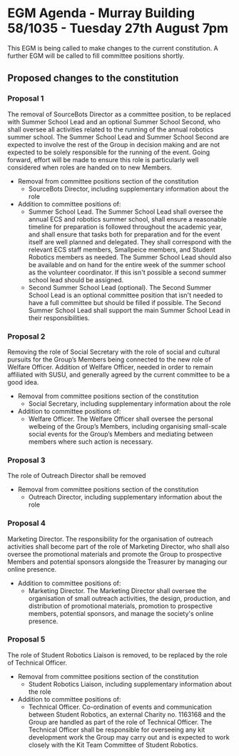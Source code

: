 # EGM Agenda - Murray Building 58/1035 - Tuesday 27th August 7pm

This EGM is being called to make changes to the current constitution. A further EGM will be called to fill committee positions shortly.


## Proposed changes to the constitution



### Proposal 1
The removal of SourceBots Director as a committee position, to be replaced with Summer School Lead and an optional Summer School Second, who shall oversee all activities related to the running of the annual robotics summer school. The Summer School Lead and Summer School Second are expected to involve the rest of the Group in decision making and are not expected to be solely responsible for the running of the event. Going forward, effort will be made to ensure this role is particularly well considered when roles are handed on to new Members.

* Removal from committee positions section of the constitution
    *  SourceBots Director, including supplementary information about the role
* Addition to committee positions of:
    * Summer School Lead. The Summer School Lead shall oversee the annual ECS and robotics summer school, shall ensure a reasonable timeline for preparation is followed throughout the academic year, and shall ensure that tasks both for preparation and for the event itself are well planned and delegated. They shall correspond with the relevant ECS staff members, Smallpeice members, and Student Robotics members as needed. The Summer School Lead should also be available and on hand for the entire week of the summer school as the volunteer coordinator. If this isn't possible a second summer school lead should be assigned.
    * Second Summer School Lead (optional). The Second Summer School Lead is an optional committee position that isn't needed to have a full committee but should be filled if possible. The Second Summer School Lead shall support the main Summer School Lead in their responsibilities.

### Proposal 2
Removing the role of Social Secretary with the role of social and cultural pursuits for the Group’s Members being connected to the new role of Welfare Officer. Addition of Welfare Officer, needed in order to remain affiliated with SUSU, and generally agreed by the current committee to be a good idea.

* Removal from committee positions section of the constitution
    *  Social Secretary, including supplementary information about the role
* Addition to committee positions of:
    * Welfare Officer. The Welfare Officer shall oversee the personal welbeing of the Group’s Members, including organising small-scale social events for the Group’s Members and mediating between members where such action is necessary.

### Proposal 3
The role of Outreach Director shall be removed

* Removal from committee positions section of the constitution
    *  Outreach Director, including supplementary information about the role

### Proposal 4
Marketing Director. The responsibility for the organisation of outreach activities shall become part of the role of Marketing Director, who shall also oversee the promotional materials and promote the Group to prospective Members and potential sponsors alongside the Treasurer by managing our online presence.

* Addition to committee positions of:
    * Marketing Director. The Marketing Director shall oversee the organisation of small outreach activities, the design, production, and distribution of promotional materials, promotion to prospective members, potential sponsors, and manage the society's online presence.

### Proposal 5
The role of Student Robotics Liaison is removed, to be replaced by the role of Technical Officer.


* Removal from committee positions section of the constitution
    *  Student Robotics Liaison, including supplementary information about the role
* Addition to committee positions of:
    * Technical Officer. Co-ordination of events and communication between Student Robotics, an external Charity no. 1163168 and the Group are handled as part of the role of Technical Officer. The Technical Officer shall be responsible for overseeing any kit development work the Group may carry out and is expected to work closely with the Kit Team Committee of Student Robotics.